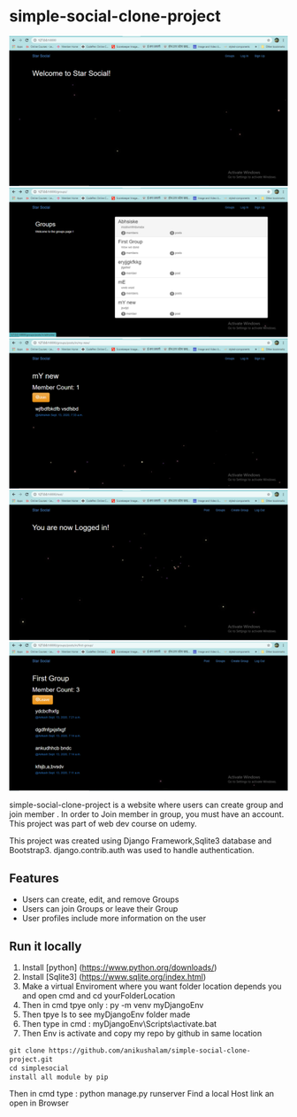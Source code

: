 # simple-social-clone-project

![Image 1](https://github.com/anikushalam/simple-social-clone-project/blob/main/screenshots/Screenshot%20(431).png)  
![Image 2](https://github.com/anikushalam/simple-social-clone-project/blob/main/screenshots/Screenshot%20(432).png) 
![Image 3](https://github.com/anikushalam/simple-social-clone-project/blob/main/screenshots/Screenshot%20(433).png) 
![Image 4](https://github.com/anikushalam/simple-social-clone-project/blob/main/screenshots/Screenshot%20(434).png)
![Image 5](https://github.com/anikushalam/simple-social-clone-project/blob/main/screenshots/Screenshot%20(435).png)  

simple-social-clone-project is a website where users can create group and join member . In order to Join member in group, you must have an account. This project was part of web dev course on udemy.  

This project was created using Django Framework,Sqlite3 database and Bootstrap3.  django.contrib.auth was used to handle authentication.  

## Features
* Users can create, edit, and remove Groups
* Users can join Groups or leave their Group
* User profiles include more information on the user

## Run it locally
1. Install [python] (https://www.python.org/downloads/)
2. Install [Sqlite3] (https://www.sqlite.org/index.html)
3. Make a virtual Enviroment where you want folder location depends you and open cmd and cd yourFolderLocation
4. Then in cmd tpye only : py -m venv myDjangoEnv
5. Then tpye ls to see myDjangoEnv folder made
6. Then type in cmd :  myDjangoEnv\Scripts\activate.bat
7. Then Env is activate and copy my repo by github in same location

```
git clone https://github.com/anikushalam/simple-social-clone-project.git
cd simplesocial
install all module by pip
``` 

Then in cmd type : python manage.py runserver
Find a local Host link an open in Browser

